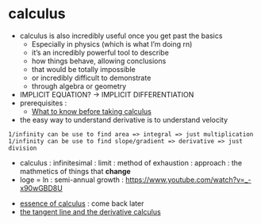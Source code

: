 # calculus
- calculus is also incredibly useful once you get past the basics
    - Especially in physics (which is what I’m doing rn)
    - it’s an incredibly powerful tool to describe
    - how things behave, allowing conclusions
    - that would be totally impossible
    - or incredibly difficult to demonstrate
    - through algebra or geometry
- IMPLICIT EQUATION? -> IMPLICIT DIFFERENTIATION
- prerequisites :
    - [What to know before taking calculus](https://www.khanacademy.org/math/ap-calculus-ab/ab-limits-new/ap-ab-about/a/ap-calc-prerequisites)
- the easy way to understand derivative is to understand velocity
```
1/infinity can be use to find area => integral => just multiplication
1/infinity can be use to find slope/gradient => derivative => just division
```
- calculus : infinitesimal : limit : method of exhaustion : approach : the mathmetics of things that __change__ 
- loge = ln : semi-annual growth : https://www.youtube.com/watch?v=_-x90wGBD8U


* [essence of calculus](essence-of-calculus) : come back later
* [the tangent line and the derivative calculus](the-tangent-line-and-the-derivative-calculus)
